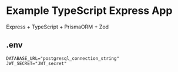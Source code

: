 # Example TypeScript Express App

Express + TypeScript + PrismaORM + Zod

## .env

```dotenv
DATABASE_URL="postgresql_connection_string"
JWT_SECRET="JWT_secret"
```
